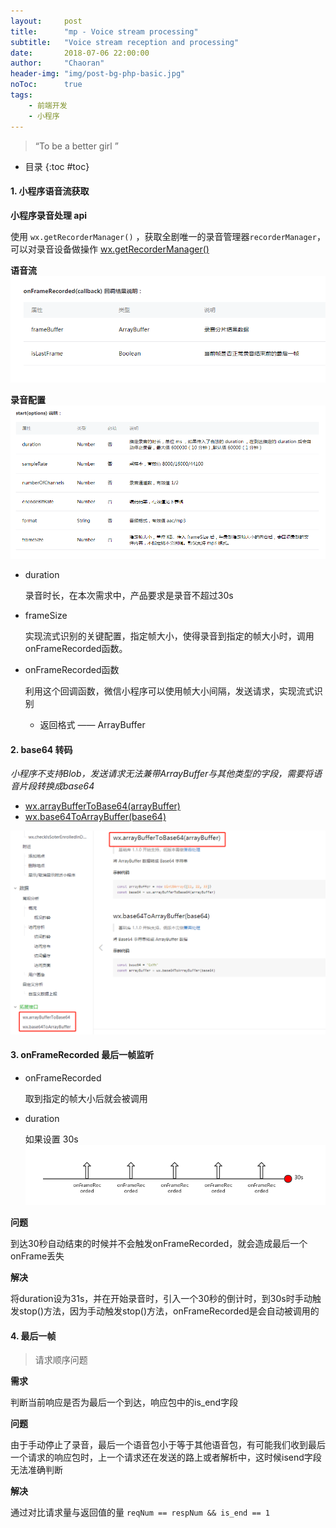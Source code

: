 ```yaml
---
layout:     post
title:      "mp - Voice stream processing"
subtitle:   "Voice stream reception and processing"
date:       2018-07-06 22:00:00
author:     "Chaoran"
header-img: "img/post-bg-php-basic.jpg"
noToc:      true
tags:
    - 前端开发
    - 小程序
---
```


> “To be a better girl ”

* 目录
{:toc #toc}
#### 1. 小程序语音流获取
**小程序录音处理 api**

使用 `wx.getRecorderManager()` ，获取全剧唯一的录音管理器`recorderManager`，可以对录音设备做操作
[wx.getRecorderManager()](https://developers.weixin.qq.com/miniprogram/dev/api/getRecorderManager.html)

**语音流**
![frame](/img/in-post/post-mp-audio/frame.jpg)

**录音配置**
![frame](/img/in-post/post-mp-audio/frame-set.jpg)

* duration

    录音时长，在本次需求中，产品要求是录音不超过30s

* frameSize

    实现流式识别的关键配置，指定帧大小，使得录音到指定的帧大小时，调用onFrameRecorded函数。

* onFrameRecorded函数

    利用这个回调函数，微信小程序可以使用帧大小间隔，发送请求，实现流式识别
    - 返回格式 —— ArrayBuffer

#### 2. base64 转码
*小程序不支持Blob，发送请求无法兼带ArrayBuffer与其他类型的字段，需要将语音片段转换成base64*

* [wx.arrayBufferToBase64(arrayBuffer)](https://developers.weixin.qq.com/miniprogram/dev/api/api-util.html)
* [wx.base64ToArrayBuffer(base64)](https://developers.weixin.qq.com/miniprogram/dev/api/api-util.html)

![base64](/img/in-post/post-mp-audio/base64.png)

#### 3. onFrameRecorded 最后一帧监听
* onFrameRecorded

    取到指定的帧大小后就会被调用
* duration

    如果设置 30s
![duration](/img/in-post/post-mp-audio/duration.jpg)

**问题**

到达30秒自动结束的时候并不会触发onFrameRecorded，就会造成最后一个onFrame丢失

**解决**

将duration设为31s，并在开始录音时，引入一个30秒的倒计时，到30s时手动触发stop()方法，因为手动触发stop()方法，onFrameRecorded是会自动被调用的

#### 4. 最后一帧
> 请求顺序问题

**需求**

判断当前响应是否为最后一个到达，响应包中的is_end字段

**问题**

由于手动停止了录音，最后一个语音包小于等于其他语音包，有可能我们收到最后一个请求的响应包时，上一个请求还在发送的路上或者解析中，这时候isend字段无法准确判断

**解决**

通过对比请求量与返回值的量 `reqNum == respNum && is_end == 1`


